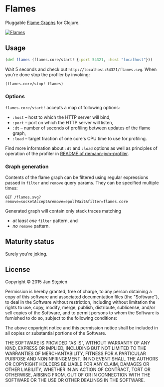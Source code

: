 # Flames

Pluggable [Flame Graphs][fg] for Clojure.

[![Flames][png]][svg]

## Usage

```clojure
(def flames (flames.core/start! {:port 54321, :host "localhost"}))
```

Wait 5 seconds and check out `http://localhost:54321/flames.svg`.
When you're done stop the profiler by invoking:

```clojure
(flames.core/stop! flames)
```

### Options

`flames.core/start!` accepts a map of following options:

  - `:host` – host to which the HTTP server will bind,
  - `:port` – port on which the HTTP server will listen,
  - `:dt` – number of seconds of profiling between updates of the flame graph,
  - `:load` – target fraction of one core's CPU time to use for profiling.

Find more information about `:dt` and `:load` options as well as principles of
operation of the profiler in [README of riemann-jvm-profiler][rjpreadme].

### Graph generation

Contents of the flame graph can be filtered using regular expressions passed
in `filter` and `remove` query params. They can be specified multiple times:

```
GET /flames.svg?remove=socketAccept&remove=epollWait&filter=flames.core
```

Generated graph will contain only stack traces matching

  - _at least one_ `filter` pattern, and
  - _no_ `remove` pattern.

## Maturity status

Surely you're joking.

## License

Copyright © 2015 Jan Stępień

Permission is hereby granted, free of charge, to any person
obtaining a copy of this software and associated documentation
files (the "Software"), to deal in the Software without
restriction, including without limitation the rights to use,
copy, modify, merge, publish, distribute, sublicense, and/or
sell copies of the Software, and to permit persons to whom the
Software is furnished to do so, subject to the following conditions:

The above copyright notice and this permission notice shall be included
in all copies or substantial portions of the Software.

THE SOFTWARE IS PROVIDED "AS IS", WITHOUT WARRANTY OF ANY KIND, EXPRESS
OR IMPLIED, INCLUDING BUT NOT LIMITED TO THE WARRANTIES OF MERCHANTABILITY,
FITNESS FOR A PARTICULAR PURPOSE AND NONINFRINGEMENT. IN NO EVENT SHALL
THE AUTHORS OR COPYRIGHT HOLDERS BE LIABLE FOR ANY CLAIM, DAMAGES OR OTHER
LIABILITY, WHETHER IN AN ACTION OF CONTRACT, TORT OR OTHERWISE, ARISING
FROM, OUT OF OR IN CONNECTION WITH THE SOFTWARE OR THE USE OR OTHER
DEALINGS IN THE SOFTWARE.

[fg]: http://www.brendangregg.com/flamegraphs.html
[png]: https://stepien.cc/~jan/flames-01.png
[svg]: https://stepien.cc/~jan/flames-01.svg
[rjpreadme]: https://github.com/riemann/riemann-jvm-profiler/blob/0.1.0/README.md
